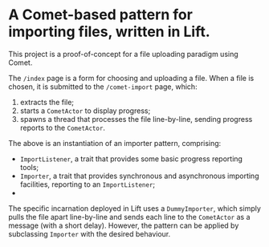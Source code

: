 # A Comet-based pattern for importing files, written in Lift.

This project is a proof-of-concept for a file uploading paradigm using Comet.

The `/index` page is a form for choosing and uploading a file. When a file is chosen, it is submitted to the `/comet-import` page, which:

1. extracts the file;
2. starts a `CometActor` to display progress;
3. spawns a thread that processes the file line-by-line, sending progress reports to the `CometActor`.

The above is an instantiation of an importer pattern, comprising:
* `ImportListener`, a trait that provides some basic progress reporting tools;
* `Importer`, a trait that provides synchronous and asynchronous importing facilities, reporting to an `ImportListener`;
* 

The specific incarnation deployed in Lift uses a `DummyImporter`, which simply pulls the file apart line-by-line and sends each line to the `CometActor` as a message (with a short delay). However, the pattern can be applied by subclassing `Importer` with the desired behaviour.